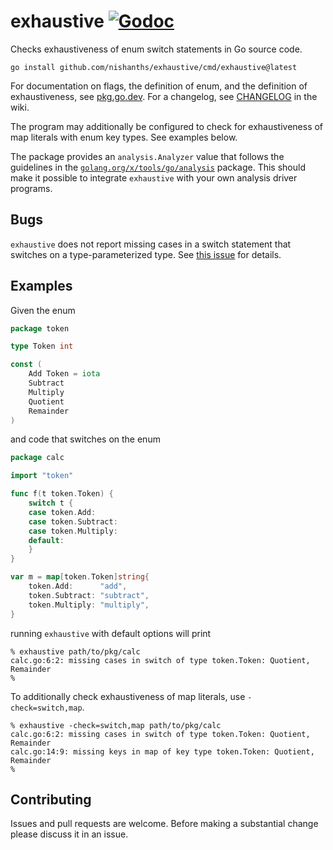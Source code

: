 # exhaustive [![Godoc][godoc-svg]][repo]

Checks exhaustiveness of enum switch statements in Go source code.

```
go install github.com/nishanths/exhaustive/cmd/exhaustive@latest
```

For documentation on flags, the definition of enum, and the definition
of exhaustiveness, see [pkg.go.dev][godoc-doc]. For a changelog, see
[CHANGELOG][changelog] in the wiki.

The program may additionally be configured to check for exhaustiveness
of map literals with enum key types. See examples below.

The package provides an `analysis.Analyzer` value that follows the
guidelines in the [`golang.org/x/tools/go/analysis`][xanalysis] package.
This should make it possible to integrate `exhaustive` with your own
analysis driver programs.

## Bugs

`exhaustive` does not report missing cases in a switch statement that
switches on a type-parameterized type. See [this issue][issue-typeparam]
for details.

## Examples

Given the enum

```go
package token

type Token int

const (
	Add Token = iota
	Subtract
	Multiply
	Quotient
	Remainder
)
```

and code that switches on the enum

```go
package calc

import "token"

func f(t token.Token) {
	switch t {
	case token.Add:
	case token.Subtract:
	case token.Multiply:
	default:
	}
}

var m = map[token.Token]string{
	token.Add:      "add",
	token.Subtract: "subtract",
	token.Multiply: "multiply",
}
```

running `exhaustive` with default options will print

```
% exhaustive path/to/pkg/calc
calc.go:6:2: missing cases in switch of type token.Token: Quotient, Remainder
%
```

To additionally check exhaustiveness of map literals, use
`-check=switch,map`.

```
% exhaustive -check=switch,map path/to/pkg/calc
calc.go:6:2: missing cases in switch of type token.Token: Quotient, Remainder
calc.go:14:9: missing keys in map of key type token.Token: Quotient, Remainder
%
```

## Contributing

Issues and pull requests are welcome. Before making a substantial
change please discuss it in an issue.

[repo]: https://pkg.go.dev/github.com/nishanths/exhaustive
[godoc-svg]: https://pkg.go.dev/badge/github.com/nishanths/exhaustive.svg
[godoc-doc]: https://pkg.go.dev/github.com/nishanths/exhaustive#section-documentation
[xanalysis]: https://pkg.go.dev/golang.org/x/tools/go/analysis
[changelog]: https://github.com/nishanths/exhaustive/wiki/CHANGELOG
[issue-typeparam]: https://github.com/nishanths/exhaustive/issues/31
